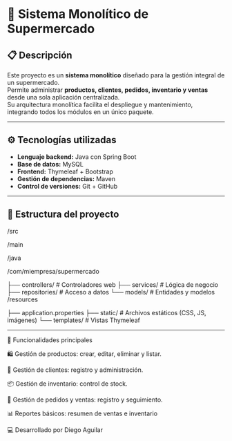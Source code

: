 # 🛒 Sistema Monolítico de Supermercado

## 📋 Descripción
Este proyecto es un **sistema monolítico** diseñado para la gestión integral de un supermercado.  
Permite administrar **productos, clientes, pedidos, inventario y ventas** desde una sola aplicación centralizada.  
Su arquitectura monolítica facilita el despliegue y mantenimiento, integrando todos los módulos en un único paquete.

---

## ⚙️ Tecnologías utilizadas
- **Lenguaje backend:** Java con Spring Boot
- **Base de datos:** MySQL
- **Frontend:** Thymeleaf + Bootstrap
- **Gestión de dependencias:** Maven
- **Control de versiones:** Git + GitHub

---

## 📂 Estructura del proyecto
/src

/main

/java

/com/miempresa/supermercado

├── controllers/ # Controladores web
├── services/ # Lógica de negocio
├── repositories/ # Acceso a datos
└── models/ # Entidades y modelos
/resources

├── application.properties
├── static/ # Archivos estáticos (CSS, JS, imágenes)
└── templates/ # Vistas Thymeleaf

---

📌 Funcionalidades principales

🛍 Gestión de productos: crear, editar, eliminar y listar.

👥 Gestión de clientes: registro y administración.

📦 Gestión de inventario: control de stock.

🧾 Gestión de pedidos y ventas: registro y seguimiento.

📊 Reportes básicos: resumen de ventas e inventario

💻 Desarrollado por Diego Aguilar


